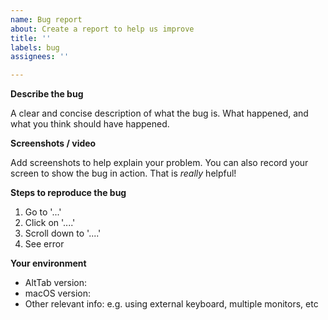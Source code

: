 ```yaml
---
name: Bug report
about: Create a report to help us improve
title: ''
labels: bug
assignees: ''

---
```


**Describe the bug**

A clear and concise description of what the bug is. What happened, and what you think should have happened.

**Screenshots / video**

Add screenshots to help explain your problem. You can also record your screen to show the bug in action. That is *really* helpful!

**Steps to reproduce the bug**

1. Go to '...'
2. Click on '....'
3. Scroll down to '....'
4. See error

**Your environment**

* AltTab version: 
* macOS version: 
* Other relevant info: e.g. using external keyboard, multiple monitors, etc
